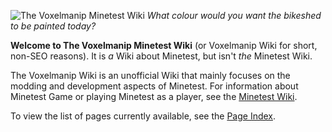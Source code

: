 ![The Voxelmanip Minetest Wiki](/assets/bikeshedding.webp)
*What colour would you want the bikeshed to be painted today?*

**Welcome to The Voxelmanip Minetest Wiki** (or Voxelmanip Wiki for short, non-SEO reasons). It is *a* Wiki about Minetest, but isn't *the* Minetest Wiki.

The Voxelmanip Wiki is an unofficial Wiki that mainly focuses on the modding and development aspects of Minetest. For information about Minetest Game or playing Minetest as a player, see the [Minetest Wiki](https://wiki.minetest.net).

To view the list of pages currently available, see the [Page Index](Special:PageIndex).
